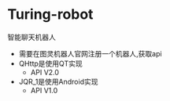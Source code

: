 # Turing-robot
智能聊天机器人
* 需要在图灵机器人官网注册一个机器人,获取api
* QHttp是使用QT实现 
  * API V2.0
* JQR_1是使用Android实现
  * API V1.0 


